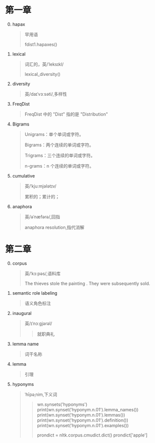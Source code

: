 # 第一章
0. hapax
   >罕用语
   >
   >fdist1.hapaxes()
0. lexical
   >词汇的，英/ˈleksɪkl/
   >
   >lexical_diversity()
0. diversity
   >英/daɪˈvɜːsəti/,多样性
0. FreqDist
   >FreqDist 中的 "Dist" 指的是 "Distribution"
0. Bigrams
   > Unigrams：单个单词或字符。
   > 
   > Bigrams：两个连续的单词或字符。
   > 
   > Trigrams：三个连续的单词或字符。
   > 
   > n-grams：n 个连续的单词或字符。
0. cumulative
   > 英/ˈkjuːmjələtɪv/
   > 
   > 累积的；累计的；
0. anaphora
   > 英/əˈnæfərə/,回指
   > 
   > anaphora resolution,指代消解
   >

# 第二章
0. corpus
   >英/ˈkɔːpəs/,语料库
   > 
   > The thieves stole the painting . They were subsequently sold.
0. semantic role labeling
   >语义角色标注
0. inaugural
   >英/ɪˈnɔːɡjərəl/
   >>就职典礼
0. lemma name
   >词干名称
0. lemma
   >引理
0. hyponyms
   >ˈhīpəˌnim,下义词
   >>wn.synsets('hyponyms')
   >>print(wn.synset('hyponym.n.01').lemma_names())
   >>print(wn.synset('hyponym.n.01').lemmas())
   >>print(wn.synset('hyponym.n.01').definition())
   >>print(wn.synset('hyponym.n.01').examples())
   >>
   >>prondict = nltk.corpus.cmudict.dict()
   >>prondict['apple']

   
  
